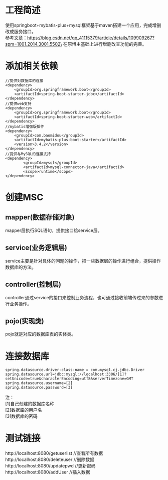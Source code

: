 # 工程简述
使用springboot+mybatis-plus+mysql框架基于maven搭建一个应用，完成增删改成服务接口。\
参考文章：https://blog.csdn.net/qq_41115379/article/details/109909267?spm=1001.2014.3001.5502\
在原博主基础上进行增删改查功能的完善。
# 添加相关依赖
```
//提供对数据库的连接
<dependency>
    <groupId>org.springframework.boot</groupId>
    <artifactId>spring-boot-starter-jdbc</artifactId>
</dependency>
//提供web支持
<dependency>
    <groupId>org.springframework.boot</groupId>
    <artifactId>spring-boot-starter-web</artifactId>
</dependency>
//mybatis增强版插件
<dependency>
    <groupId>com.baomidou</groupId>
    <artifactId>mybatis-plus-boot-starter</artifactId>
    <version>3.4.2</version>
</dependency>
//提供与MySQL的连接支持
<dependency>
        <groupId>mysql</groupId>
        <artifactId>mysql-connector-java</artifactId>
        <scope>runtime</scope>
</dependency>
```
# 创建MSC
## mapper(数据存储对象)
mapper层执行SQL语句，提供接口给service层。
## service(业务逻辑层)
service主要是针对具体的问题的操作，把一些数据层的操作进行组合，提供操作数据库的方法。
## controller(控制层)
controller通过service的接口来控制业务流程，也可通过接收前端传过来的参数进行业务操作。
## pojo(实现类)
pojo就是对应的数据库表的实体类。
# 连接数据库
```
spring.datasource.driver-class-name = com.mysql.cj.jdbc.Driver
spring.datasource.url=jdbc:mysql://localhost:3306/[1]?setUnicode=true&characterEncoding=utf8&serverTimezone=GMT
spring.datasource.username=[2]
spring.datasource.password=[3]
```
注：\
[1]自己创建的数据库名称\
[2]数据库的用户名\
[3]数据库的密码
# 测试链接
http://localhost:8080/getuserlist  //查看所有数据\
http://localhost:8080/deleteuser   //删除数据\
http://localhost:8080/updatepwd    //更新密码\
http://localhost:8080/addUser      //插入数据

